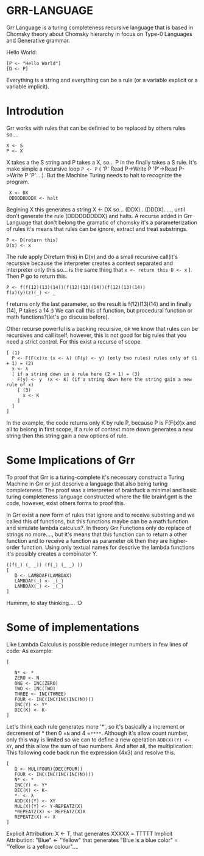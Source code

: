 # GRR-LANGUAGE

Grr Language is a turing completeness recursive language that is based in Chomsky theory about Chomsky hierarchy in focus on Type-0 Languages and Generative grammar.

Hello World:

```
[P <- "Hello World"]
[Ώ <- P]
```

Everything is a string and everything can be a rule (or a variable explicit or a variable implicit).

# Introdution

Grr works with rules that can be definied to be replaced by others rules so....

```
X <- S
P <- X
```

X takes a the S string and P takes a X, so... P in the finally takes a S rule. It's make simple a recursive loop ```P <- P```
( 'P' Read P->Write P 'P'->Read P->Write P 'P'....). But the Machine Turing needs to halt to recognize the program.

```
 X <- DX
 DDDDDDDDDX <- halt
```

Begining X this generates a string X <- DX so... (DDX)...(DDDX)....., until don't generate the rule (DDDDDDDDDX) and halts.
A recurse added in Grr Language that don't belong the gramatic of chomsky it's a parameterization of rules it's means that rules can be ignore, extract and treat substrings.

```
P <- D(return this)
D(x) <- x
```

The rule apply D(return this) in D(x) and do a small recursive call(it's recursive because the interpreter creates a context separated and interpreter only this so... is the same thing that ```x <- return this D <- x``` ). Then P go to return this.

```
P <- f(f(12)(13)(14))(f(12)(13)(14))(f(12)(13)(14))
f(x)(y)(z)(_) <- _
```

f returns only the last parameter, so the result is f(12)(13)(14) and in finally (14), P takes a 14 :)
We can call this of function, but procedural function or math functions?(let's go discuss before).

Other recurse powerful is a backing recursive, ok we know that rules can be recursives and call itself, however, this is not good for big rules that you need a strict control. For this exist a recurse of scope.

```
[ (1)
  P <- F(F(x))x (x <- λ) (F(y) <- y) (only two rules) rules only of (1 + 1) = (2)
  x <- λ 
  [ if a string down in a rule here (2 + 1) = (3)
    F(y) <- y  (x <- K) (if a string down here the string gain a new rule of x)
    [ (3) 
      x <- K
    ]
  ]
]
```

In the example, the code returns only K by rule P, because P is F(F(x))x and all to belong in first scope, if a rule of context more down generates a new string then this string gain a new options of rule.

# Some Implications of Grr

To proof that Grr is a turing-complete it's necessary construct a Turing Machine in Grr or just descrive a language that also being turing completeness. The proof was a interpreter of brainfuck a minimal and basic turing completeness language constructed where the file brainf.gmt is the code, however, exist others forms to proof this.

In Grr exist a new form of rules that ignore and to receive substring and we called this of functions, but this functions maybe can be a math function and simulate lambda calculus?. In theory Grr Functions only do replace of strings no more...., but it's means that this function can to return a other function and to receive a function as parameter ok then they are higher-order function. Using only textual names for descrive the lambda functions it's possibly creates a combinator Y.

```
((f(_) (_ _)) (f(_) (_ _) ))
[
   Ώ <- LAMBDAF(LAMBDAX)
   LAMBDAF(_) <- _(_)
   LAMBDAX(_) <- _(_)
]
```

Hummm, to stay thinking.... :D

# Some of implementations
 
Like Lambda Calculus is possible reduce integer numbers in few lines of code:
As example:

```
[

   N* <- *
   ZERO <- N
   ONE <- INC(ZERO)
   TWO <- INC(TWO)
   THREE <- INC(THREE)
   FOUR <- INC(INC(INC(INC(N))))
   INC(Y) <- Y*
   DEC(K) <- K-
]
```
Let's think each rule generates more '*', so it's basically a increment or decrement of * then 0 =```N``` and 4 =```****```.
Although it's allow count number, only this way is limited so we can to define a new operation ```ADD(X)(Y) <- XY```, and this allow the sum of two numbers. And after all, the multiplication:
This following code back run the expression (4x3) and resolve this.

```
[
   Ώ <- MUL(FOUR)(DEC(FOUR))
   FOUR <- INC(INC(INC(INC(N))))
   N* <- *
   INC(Y) <- Y*
   DEC(K) <- K-
   *- <- λ
   ADD(X)(Y) <- XY
   MUL(X)(Y) <- Y-REPEATZ(X)
   *REPEATZ(X) <- REPEATZ(X)X
   REPEATZ(X) <- X  
]
```

Explicit Attribution:
X <- T, that generates XXXXX = TTTTT
Implicit Attribution:
"Blue" <- "Yellow" that generates "Blue is a blue color" = "Yellow is a yellow colour"....
